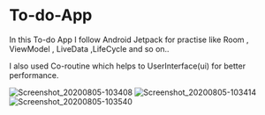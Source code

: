 # To-do-App
In this To-do App I follow Android Jetpack for practise like 
Room , ViewModel , LiveData ,LifeCycle and so on..

I also used Co-routine which helps to UserInterface(ui) for better performance.

![Screenshot_20200805-103408](https://user-images.githubusercontent.com/57999276/89374058-e9793880-d707-11ea-9d11-05bc6c1f9ab8.png)
![Screenshot_20200805-103414](https://user-images.githubusercontent.com/57999276/89374061-eaaa6580-d707-11ea-8fb2-ad843f9313e4.png)
![Screenshot_20200805-103540](https://user-images.githubusercontent.com/57999276/89374062-eb42fc00-d707-11ea-9788-0be1c3db25b2.png)
